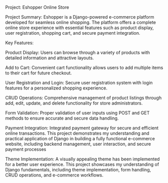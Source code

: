 Project: Eshopper Online Store

Project Summary: Eshopper is a Django-powered e-commerce platform developed for seamless online shopping. The platform offers a complete online store experience with essential features such as product display, user registration, shopping cart, and secure payment integration.

Key Features:

Product Display: Users can browse through a variety of products with detailed information and attractive layouts.

Add to Cart: Convenient cart functionality allows users to add multiple items to their cart for future checkout.

User Registration and Login: Secure user registration system with login features for a personalized shopping experience. 

CRUD Operations: Comprehensive management of product listings through add, edit, update, and delete functionality for store administrators.

Form Validation: Proper validation of user inputs using POST and GET methods to ensure accurate and secure data handling.

Payment Integration: Integrated payment gateway for secure and efficient online transactions. This project demonstrates my understanding and practical application of Django in building a fully functional e-commerce website, including backend management, user interaction, and secure payment processes

Theme Implementation: A visually appealing theme has been implemented for a better user experience. This project showcases my understanding of Django fundamentals, including theme implementation, form handling, CRUD operations, and e-commerce workflows.
